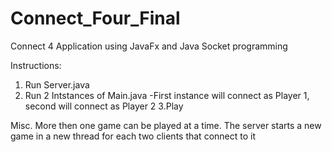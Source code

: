 # Connect_Four_Final
Connect 4 Application using JavaFx and Java Socket programming
 
 
Instructions: 
1. Run Server.java 
2. Run 2 Intstances of Main.java 
 -First instance will connect as Player 1, second will connect as Player 2 
3.Play 
 
 
Misc. More then one game can be played at a time. The server starts a new game in a new thread for each two clients that connect to it 

